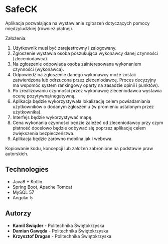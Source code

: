 # SafeCK

Aplikacja pozwalająca na wystawianie zgłoszeń dotyczących pomocy międzyludzkiej (również płatnej).

Założenia:
1. Użytkownik musi być zarejestrowny i zalogowany.
2. Zgłoszenie wystawia osoba poszukująca wykonawcy danej czynności (zleceniodawca).
3. Na zgłoszenie odpowiada osoba zainteresowana wykonaniem czynności (wykonawca).
4. Odpowiedź na zgłoszenie danego wykonawcy może zostać zatwierdzona lub odrzucona przez zleceniodawcę. Proces decyzyjny ma wspomóc system rankingowy oparty na zasadzie opinii i punktów).
5. Po zrealizowaniu czynności przez wykonawcę zleceniodawca wystawia ocenę pozytywną/negatywną.
6. Aplikacja będzie wykorzystywała lokalizację celem powiadamiania użytkowników o dodanym zgłoszeniu (w promieniu ustalonym przez użytkownika).
7. Interfejs będzie wykorzystywać mapę.
8. Cena wykonania czynności będzie zależeć od zleceniodawcy przy czym płatność docelowo będzie odbywać się poprzez aplikację celem zwiększenia bezpieczeństwa.
9. Aplikacja będzie zarówno mobilna jak i webowa.

Kopiowanie kodu, koncepcji lub założeń zabronione na podstawie praw autorskich.

## Technologies

* Java8 + Kotlin
* Spring Boot, Apache Tomcat
* MySQL 57
* Angular 5

## Autorzy

* **Kamil Świąder** - Politechnika Świętokrzyska
* **Damian Gawęda** - Politechnika Świętokrzyska
* **Krzysztof Dragan** - Politechnika Świętokrzyska

